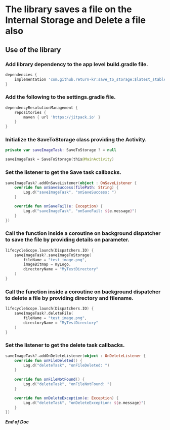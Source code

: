 # The library saves a file on the Internal Storage and Delete a file also #
## Use of the library ##
### Add library dependency to the app level build.gradle file. ###

```gradle
dependencies {
    implementation 'com.github.return-kr:save_to_storage:$latest_stable_version'
}
```
### Add the following to the settings.gradle file. ###
```gradle
dependencyResolutionManagement {
    repositories {
        maven { url 'https://jitpack.io' }
    }
}
```
### Initialize the SaveToStorage class providing the Activity. ###
```kotlin
private var saveImageTask: SaveToStorage ? = null

saveImageTask = SaveToStorage(this@MainActivity)
```
### Set the listener to get the Save task callbacks. ###
```kotlin
saveImageTask?.addOnSaveListener(object : OnSaveListener {
    override fun onSaveSuccess(filePath: String) {
        Log.d("saveImageTask", "onSaveSuccess: ")
    }

    override fun onSaveFail(e: Exception) {
        Log.d("saveImageTask", "onSaveFail: ${e.message}")
    }
})
```
### Call the function inside a coroutine on background dispatcher to save the file by providing details on parameter. ###
```kotlin
lifecycleScope.launch(Dispatchers.IO) {
    saveImageTask?.saveImageToStorage(
        fileName = "test_image.png",
        imageBitmap = myLogo,
        directoryName = "MyTestDirectory"
    )
}
```
### Call the function inside a coroutine on background dispatcher to delete a file by providing directory and filename. ###
```kotlin
lifecycleScope.launch(Dispatchers.IO) {
    saveImageTask?.deleteFile(
        fileName = "test_image.png",
        directoryName = "MyTestDirectory"
    )
}
```
### Set the listener to get the delete task callbacks. ###
```kotlin
saveImageTask?.addOnDeleteListener(object : OnDeleteListener {
    override fun onFileDeleted() {
        Log.d("deleteTask", "onFileDeleted: ")
    }
    
    override fun onFileNotFound() {
        Log.d("deleteTask", "onFileNotFound: ")
    }

    override fun onDeleteException(e: Exception) {
        Log.d("deleteTask", "onDeleteException: ${e.message}")
    }
})
```
***End of Doc***